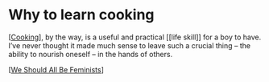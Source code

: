 # Why to learn cooking

[[Cooking]], by the way, is a useful and practical [[life skill]] for a boy to have. I’ve never thought it made much sense to leave such a crucial thing – the ability to nourish oneself – in the hands of others.

[[We Should All Be Feminists]]

[//begin]: # "Autogenerated link references for markdown compatibility"
[Cooking]: cooking.md "Why to learn cooking"
[We Should All Be Feminists]: <books/We Should All Be Feminists.md> "We Should All Be Feminists"
[//end]: # "Autogenerated link references"